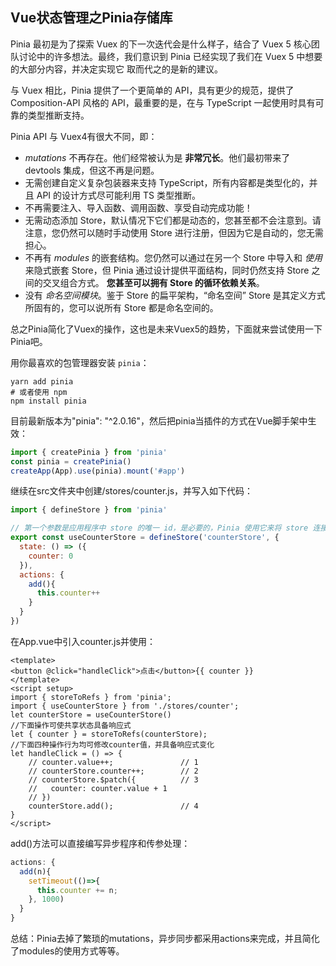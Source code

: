 ## Vue状态管理之Pinia存储库

Pinia 最初是为了探索 Vuex 的下一次迭代会是什么样子，结合了 Vuex 5 核心团队讨论中的许多想法。最终，我们意识到 Pinia 已经实现了我们在 Vuex 5 中想要的大部分内容，并决定实现它 取而代之的是新的建议。

与 Vuex 相比，Pinia 提供了一个更简单的 API，具有更少的规范，提供了 Composition-API 风格的 API，最重要的是，在与 TypeScript 一起使用时具有可靠的类型推断支持。

Pinia API 与 Vuex4有很大不同，即：

- *mutations* 不再存在。他们经常被认为是 **非常冗长**。他们最初带来了 devtools 集成，但这不再是问题。
- 无需创建自定义复杂包装器来支持 TypeScript，所有内容都是类型化的，并且 API 的设计方式尽可能利用 TS 类型推断。
- 不再需要注入、导入函数、调用函数、享受自动完成功能！
- 无需动态添加 Store，默认情况下它们都是动态的，您甚至都不会注意到。请注意，您仍然可以随时手动使用 Store 进行注册，但因为它是自动的，您无需担心。
- 不再有 *modules* 的嵌套结构。您仍然可以通过在另一个 Store 中导入和 *使用* 来隐式嵌套 Store，但 Pinia 通过设计提供平面结构，同时仍然支持 Store 之间的交叉组合方式。 **您甚至可以拥有 Store 的循环依赖关系**。
- 没有 *命名空间模块*。鉴于 Store 的扁平架构，“命名空间” Store 是其定义方式所固有的，您可以说所有 Store 都是命名空间的。

总之Pinia简化了Vuex的操作，这也是未来Vuex5的趋势，下面就来尝试使用一下Pinia吧。

用你最喜欢的包管理器安装 `pinia`：

```shell
yarn add pinia
# 或者使用 npm
npm install pinia
```

目前最新版本为"pinia": "^2.0.16"，然后把pinia当插件的方式在Vue脚手架中生效：

```javascript
import { createPinia } from 'pinia'
const pinia = createPinia()
createApp(App).use(pinia).mount('#app')
```

继续在src文件夹中创建/stores/counter.js，并写入如下代码：

```javascript
import { defineStore } from 'pinia'

// 第一个参数是应用程序中 store 的唯一 id，是必要的，Pinia 使用它来将 store 连接到 devtools。
export const useCounterStore = defineStore('counterStore', {
  state: () => ({
    counter: 0
  }),
  actions: {
    add(){
      this.counter++
    }
  }
})
```

在App.vue中引入counter.js并使用：

```vue
<template>
<button @click="handleClick">点击</button>{{ counter }}
</template>
<script setup>
import { storeToRefs } from 'pinia';
import { useCounterStore } from './stores/counter';
let counterStore = useCounterStore()
//下面操作可使共享状态具备响应式
let { counter } = storeToRefs(counterStore);
//下面四种操作行为均可修改counter值，并具备响应式变化
let handleClick = () => {
    // counter.value++;               // 1
    // counterStore.counter++;        // 2
    // counterStore.$patch({          // 3
    //   counter: counter.value + 1
    // })
    counterStore.add();               // 4
}
</script>
```

add()方法可以直接编写异步程序和传参处理：

```javascript
actions: {
  add(n){
    setTimeout(()=>{
      this.counter += n;
    }, 1000)
  }
}
```

总结：Pinia去掉了繁琐的mutations，异步同步都采用actions来完成，并且简化了modules的使用方式等等。